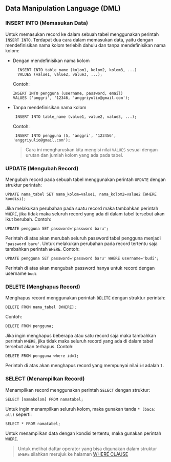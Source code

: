 
## Data Manipulation Language (DML)
### INSERT INTO (Memasukan Data)
Untuk memasukan record ke dalam sebuah tabel menggunakan perintah `INSERT INTO`. Terdapat dua cara dalam memasukan data, yaitu dengan mendefinisikan nama kolom terlebih dahulu dan tanpa mendefinisikan nama kolom:
- Dengan mendefinisikan nama kolom
  ```
    INSERT INTO table_name (kolom1, kolom2, kolom3, ...)
    VALUES (value1, value2, value3, ...);
    ```
    Contoh:
    ```
    INSERT INTO pengguna (username, password, email)
    VALUES ('anggri', '12346, 'anggriyulio@gmail.com');
    ```
- Tanpa mendefinisikan nama kolom
    ```
     INSERT INTO table_name (value1, value2, value3, ...);
    ```
    Contoh: 
    ```
     INSERT INTO pengguna (5, 'anggri', '123456', 'anggriyulio@gmail.com');
    ```
    > Cara ini mengharuskan kita mengisi nilai `VALUES` sesuai dengan urutan dan jumlah kolom yang ada pada tabel.

### UPDATE (Mengubah Record)
Mengubah record pada sebuah tabel menggunakan perintah `UPDATE` dengan struktur perintah:
```
UPDATE nama_tabel SET nama_kolom=value1, nama_kolom2=value2 [WHERE kondisi];
```
Jika melakukan perubahan pada suatu record maka tambahkan perintah `WHERE`, jika tidak maka seluruh record yang ada di dalam tabel tersebut akan ikut berubah.
Contoh:
```
UPDATE pengguna SET password='password baru';
```
Perintah di atas akan merubah seluruh password tabel pengguna menjadi `'password baru'`. Untuk melakukan perubahan pada record tertentu saja tambahkan perintah `WHERE`.
Contoh:
```
UPDATE pengguna SET password='password baru' WHERE username='budi';
```
Perintah di atas akan mengubah password hanya untuk record dengan username `budi`

### DELETE (Menghapus Record)
Menghapus record menggunakan perintah `DELETE` dengan struktur perintah:
```
DELETE FROM nama_tabel [WHERE];
```
Contoh:
```
DELETE FROM pengguna;
```
Jika ingin menghapus beberapa atau satu record saja maka tambahkan perintah `WHERE`, jika tidak maka seluruh record yang ada di dalam tabel tersebut akan terhapus.
Contoh:
```
DELETE FROM pengguna where id=1;
```
Perintah di atas akan menghapus record yang mempunyai nilai `id` adalah `1`.

### SELECT (Menampilkan Record)

Menampilkan record menggunakan perintah `SELECT` dengan struktur:
```
SELECT [namakolom] FROM namatabel;
```

Untuk ingin menampilkan seluruh kolom, maka gunakan tanda `* (baca: all)`  seperti:
```
SELECT * FROM namatabel;
```

Untuk menampilkan data dengan kondisi tertentu, maka gunakan perintah `WHERE`.

> Untuk melihat daftar operator yang bisa digunakan dalam struktur `WHERE` silahkan merujuk ke halaman [WHERE CLAUSE](7_sql_where.md)